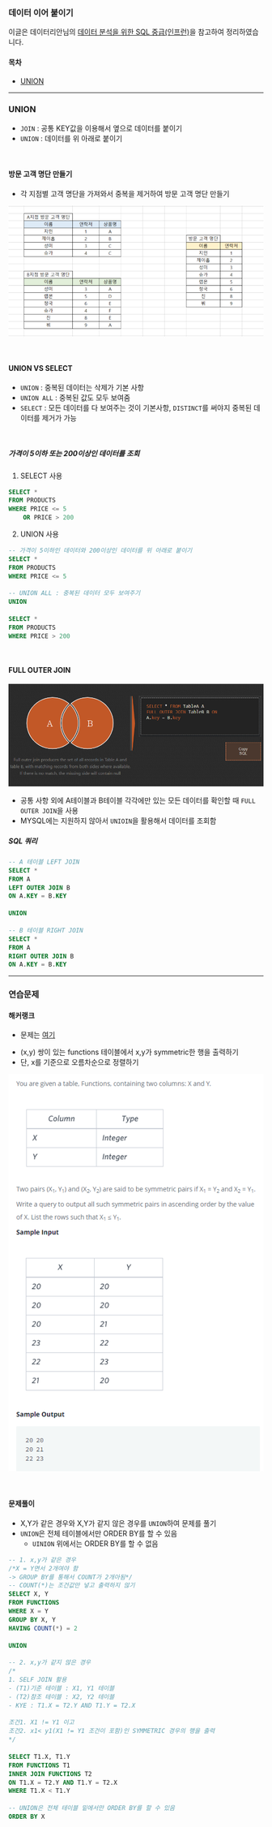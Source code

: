 ### 데이터 이어 붙이기

이글은 데이터리안님의 [데이터 분석을 위한 SQL 중급(인프런)][H]을 참고하여 정리하였습니다. 

[H]: https://www.inflearn.com/course/%EB%8D%B0%EC%9D%B4%ED%84%B0-%EB%B6%84%EC%84%9D-%EC%A4%91%EA%B8%89-sql/dashboard

#### 목차
- [UNION](#UNION)

---

### UNION 
- `JOIN` : 공통 KEY값을 이용해서 옆으로 데이터를 붙이기
- `UNION` : 데이터를 위 아래로 붙이기

<br>

#### 방문 고객 명단 만들기
- 각 지점별 고객 명단을 가져와서 중복을 제거하여 방문 고객 명단 만들기

![UNION](../img/UNION.PNG)

<br>

#### UNION VS SELECT 
- `UNION` : 중복된 데이터는 삭제가 기본 사항
- `UNION ALL` : 중복된 값도 모두 보여줌
- `SELECT` : 모든 데이터를 다 보여주는 것이 기본사항, `DISTINCT`를 써야지 중복된 데이터를 제거가 가능

<br>

##### 가격이 5이하 또는 200이상인 데이터를 조회
1. SELECT 사용
```sql
SELECT *
FROM PRODUCTS
WHERE PRICE <= 5
    OR PRICE > 200
```

2. UNION 사용
```sql
-- 가격이 5이하인 데이터와 200이상인 데이터를 위 아래로 붙이기
SELECT *
FROM PRODUCTS
WHERE PRICE <= 5

-- UNION ALL : 중복된 데이터 모두 보여주기
UNION 

SELECT *
FROM PRODUCTS
WHERE PRICE > 200
```

<br>

#### FULL OUTER JOIN

![FULL_OUTER_JOIN](../img/FULL_OUTER_JOIN.PNG)

- 공통 사항 외에 A테이블과 B테이블 각각에만 있는  모든 데이터를 확인할 때 `FULL OUTER JOIN`을 사용 
- MYSQL에는 지원하지 않아서 `UNIOIN`을 활용해서 데이터를 조회함

##### SQL 쿼리
```sql
-- A 테이블 LEFT JOIN
SELECT *
FROM A
LEFT OUTER JOIN B 
ON A.KEY = B.KEY

UNION

-- B 테이블 RIGHT JOIN
SELECT *
FROM A
RIGHT OUTER JOIN B
ON A.KEY = B.KEY
```

---

### 연습문제
#### 해커랭크
- 문제는 [여기][H]

[H]: https://www.hackerrank.com/challenges/symmetric-pairs/problem?h_r=internal-search

- (x,y) 쌍이 있는 functions 테이블에서 x,y가 symmetric한 행을 출력하기
- 단, x를 기준으로 오름차순으로 정렬하기 


![RANK.PNG](../img/RANK.PNG)

<br>

#### 문제풀이 
- X,Y가 같은 경우와 X,Y가 같지 않은 경우를 `UNION`하여 문제를 풀기
- `UNION`은 전체 테이블에서만 ORDER BY를 할 수 있음
    - `UINION` 위에서는 ORDER BY를 할 수 없음
```sql
-- 1. x,y가 같은 경우
/*X = Y면서 2개여야 함 
-> GROUP BY를 통해서 COUNT가 2개아됨*/
-- COUNT(*)는 조건값만 넣고 출력하지 않기
SELECT X, Y
FROM FUNCTIONS
WHERE X = Y
GROUP BY X, Y
HAVING COUNT(*) = 2

UNION

-- 2. x,y가 같지 않은 경우
/*
1. SELF JOIN 활용
- (T1)기준 테이블 : X1, Y1 테이블
- (T2)참조 테이블 : X2, Y2 테이블
- KYE : T1.X = T2.Y AND T1.Y = T2.X

조건1. X1 != Y1 이고
조건2. x1< y1(X1 != Y1 조건이 포함)인 SYMMETRIC 경우의 행을 출력
*/

SELECT T1.X, T1.Y
FROM FUNCTIONS T1
INNER JOIN FUNCTIONS T2 
ON T1.X = T2.Y AND T1.Y = T2.X
WHERE T1.X < T1.Y

-- UNION은 전체 테이블 밑에서만 ORDER BY를 할 수 있음
ORDER BY X 
```



















